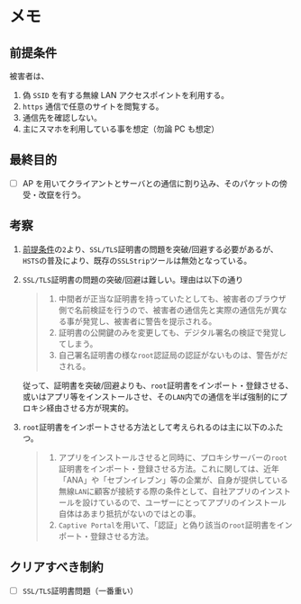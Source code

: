# メモ

## 前提条件

被害者は、

1. 偽 `SSID` を有する無線 LAN アクセスポイントを利用する。
2. `https` 通信で任意のサイトを閲覧する。
3. 通信先を確認しない。
4. 主にスマホを利用している事を想定（勿論 PC も想定）

## 最終目的

- [ ] AP を用いてクライアントとサーバとの通信に割り込み、そのパケットの傍受・改竄を行う。

## 考察

1. [前提条件](https://github.com/KeiTaylor0606/https-mitm/blob/main/memo.md#%E5%89%8D%E6%8F%90%E6%9D%A1%E4%BB%B6)の`2`より、`SSL/TLS`証明書の問題を突破/回避する必要があるが、`HSTS`の普及により、既存の`SSLStrip`ツールは無効となっている。
2. `SSL/TLS`証明書の問題の突破/回避は難しい。理由は以下の通り

   > 1. 中間者が正当な証明書を持っていたとしても、被害者のブラウザ側で名前検証を行うので、被害者の通信先と実際の通信先が異なる事が発覚し、被害者に警告を提示される。
   > 2. 証明書の公開鍵のみを変更しても、デジタル署名の検証で発覚してしまう。
   > 3. 自己署名証明書の様な`root`認証局の認証がないものは、警告がだされる。

   従って、証明書を突破/回避よりも、`root`証明書をインポート・登録させる、或いはアプリ等をインストールさせ、その`LAN`内での通信を半ば強制的にプロキシ経由させる方が現実的。

3. `root`証明書をインポートさせる方法として考えられるのは主に以下のふたつ。
   > 1. アプリをインストールさせると同時に、プロキシサーバーの`root`証明書をインポート・登録させる方法。これに関しては、近年「ANA」や「セブンイレブン」等の企業が、自身が提供している無線`LAN`に顧客が接続する際の条件として、自社アプリのインストールを設けているので、ユーザーにとってアプリのインストール自体はあまり抵抗がないのではとの事。
   > 2. `Captive Portal`を用いて、「認証」と偽り該当の`root`証明書をインポート・登録させる方法。

## クリアすべき制約

- [ ] `SSL/TLS`証明書問題（一番重い）
